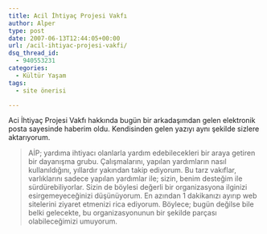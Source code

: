 ```yaml
---
title: Acil İhtiyaç Projesi Vakfı
author: Alper
type: post
date: 2007-06-13T12:44:05+00:00
url: /acil-ihtiyac-projesi-vakfi/
dsq_thread_id:
  - 940553231
categories:
  - Kültür Yaşam
tags:
  - site önerisi

---
```

Aci İhtiyaç Projesi Vakfı hakkında bugün bir arkadaşımdan gelen elektronik posta sayesinde haberim oldu. Kendisinden gelen yazıyı aynı şekilde sizlere aktarıyorum.

> AİP; yardıma ihtiyacı olanlarla yardım edebilecekleri bir araya getiren bir dayanışma grubu. Çalışmalarını, yapılan yardımların nasıl kullanıldığını, yıllardır yakından takip ediyorum. Bu tarz vakıflar, varlıklarını sadece yapılan yardımlar ile; sizin, benim desteğim ile sürdürebiliyorlar. Sizin de böylesi değerli bir organizasyona ilginizi esirgemeyeceğinizi düşünüyorum. En azından 1 dakikanızı ayırıp web sitelerini ziyaret etmenizi rica ediyorum. Böylece; bugün değilse bile belki gelecekte, bu organizasyonunun bir şekilde parçası olabileceğimizi umuyorum.